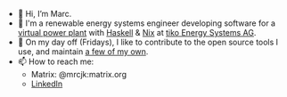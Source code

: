 - 👋 Hi, I’m Marc.
- 🌱 I'm a renewable energy systems engineer developing software for a [virtual power plant](https://www.youtube.com/watch?v=r_kmmAt6CQE) with [Haskell](https://www.haskell.org/) & [Nix](https://nixos.org/) at [tiko Energy Systems AG](https://tiko.energy).
- 👀 On my day off (Fridays), I like to contribute to the open source tools I use, and maintain [a few of my own](https://github.com/MrcJkb?tab=repositories&q=&type=source&language=&sort=).
- 📫 How to reach me: 
  * Matrix: @mrcjk:matrix.org
  * [LinkedIn](https://www.linkedin.com/in/marc-jakobi/)

<!---
MrcJkb/MrcJkb is a ✨ special ✨ repository because its `README.md` (this file) appears on your GitHub profile.
You can click the Preview link to take a look at your changes.
--->
